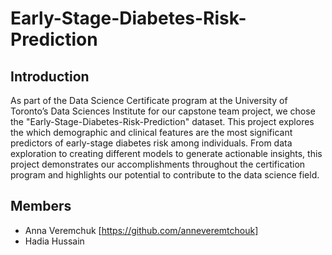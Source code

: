 # Early-Stage-Diabetes-Risk-Prediction

## Introduction

As part of the Data Science Certificate program at the University of Toronto’s Data Sciences Institute for our capstone team project, we chose the "Early-Stage-Diabetes-Risk-Prediction" dataset. This project explores the which demographic and clinical features are the most significant predictors of early-stage diabetes risk among individuals. From data exploration to creating different models to generate actionable insights, this project demonstrates our accomplishments throughout the certification program and highlights our potential to contribute to the data science field.

## Members

- Anna Veremchuk [https://github.com/anneveremtchouk]
- Hadia Hussain
